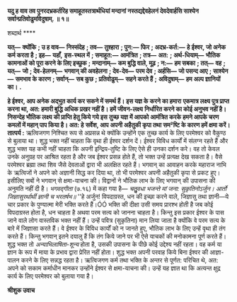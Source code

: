 **यदु ह वाव तव पुनरदभ्रकर्तरिह समाहूतस्तत्रार्थधियां मन्दानां नस्तद्यद्देवहेलनं देवदेवार्हसि साश्येन** **सर्वान्प्रतिवोढुमविदुषाम्. ॥ १॥** 

शब्दार्थ **** 

**यत्—** **क्योंकि** **; उ ह वाव—** **निस्संदेह** **; तव—** **तुश्हारा** **; पुन:—** **फिर** **; अदभ्र-कर्त:—** **हे ईश्वर, जो अनेक कर्म करता है** **; इह—** **यहाँ,** **इस-स्थल में** **; समाहूत:—** **आमंत्रित** **; तत्र—** **अत:** **; अर्थ-धियाम्—** **भौतिक कामनाओं को पूरा करने के लिए इच्छुक** **;** **मन्दानाम्—** **कम बुद्धि वाले, मूढ़** **; न:—** **हम सबका** **; तत्—** **वह** **; यत्—** **जो** **; देव-हेलनम्—** **भगवान् की अवहेलना** **; देव-देव—** **परम देव** **; अर्हसि—** **जो पसन्द आए** **; साश्येन—** **समभाव के कारण** **; सर्वान्—** **सब कुछ** **; प्रतिवोढुम्—** **सहने करते हैं** **;** **अविदुषाम्—** **हम अल्प ज्ञानियों का।** **.** 

**हे ईश्वर, आप अनेक अद्भुत कार्य कर सकने में समर्थ हैं। इस यज्ञ के करने का हमारा** **एकमात्र लक्ष्य पुत्र प्राप्त करना था, अत: हमारी बुद्धि अधिक प्रखर नहीं है। हमें जीवन-लक्ष्य** **निर्धारित करने का कोई अनुभव नहीं है। निसन्देह भौतिक लक्ष्य की प्राप्ति हेतु किये गये इस** **तुच्छ यज्ञ में आपको आमंत्रित करके हमने आपके चरण कमलों में महान् पाप किया है। अत: हे** **सर्वेश, आप अपनी अहैतुकी कृपा तथा सम²ष्टि के कारण हमें क्षमा करें।** **तात्पर्य :** ऋत्विजगण निश्चित रूप से अप्रसन्न थे क्योंकि उन्होंने एक तुच्छ कार्य के लिए परमेश्वर को वैकुण्ठ से बुलाया था। शुद्ध भक्त नहीं चाहता कि वृथा ही ईश्वर दर्शन दें। ईश्वर विविध कार्यों में संलग्न रहते हैं और शुद्ध भक्त यह कभी नहीं चाहता कि अपनी इन्द्रिय-तुष्टि के लिए ऐसे ही उनका दर्शन करे। वह तो केवल उनके अनुग्रह पर आश्रित रहता है और जब ईश्वर प्रसन्न होते हैं, तो भक्त उन्हें प्रत्यक्ष देख सकता है। वैसे परमेश्वर ब्रह्मा तथा शिव जैसे देवताओं द्वारा भी अलक्षित रहते हैं। भगवान् का आवाहन करके महाराज नाभि के ऋत्विजों ने अपने को अज्ञानी सिद्ध कर दिया था, तो भी परमेश्वर अपनी अहैतुकी कृपा से प्रकट हुए। इसीलिए सबों ने भगवान् से क्षमा-याचना की। विद्वानों ने भौतिक लाभ के लिए भगवान् की उपासना की अनुमति नहीं दी है। *भगवद्गीता*  (७.१६) में कहा गया है— *चतुॢवधा भजन्ते मां जना: सुकृतिनोऽर्जुन।* *आर्तो जिज्ञासुरर्थार्थी ज्ञानी च भरतर्षभ॥* ''हे अर्जुन! विपदाग्रस्त, धन की इच्छा करने वाले, जिज्ञासु तथा ज्ञानी—ये चार प्रकार के पुण्यात्मा मेरी भक्ति करते हैं।ÓÓ भक्ति की दीक्षा उसी समय प्रारश्भ होती है जब कोई विपदाग्रस्त होता है, धन चाहता है अथवा परम सत्य को जानना चाहता है। किन्तु इस प्रकार ईश्वर के पास जाने वाले लोग वास्तविक भक्त नहीं हैं। उन्हें पवित्र (सुकृतिना) मान लिया जाता है क्योंकि वे परम सत्य के बारे में जिज्ञासा करते हैं। वे ईश्वर के विविध कार्यों को न जानते हुए, भौतिक लाभ के लिए उन्हें वृथा ही तंग करते हैं। किन्तु भगवान् इतने दयालु हैं कि तंग किये जाने पर भी ऐसे याचकों की मनोकामना पूर्ण करते हैं। शुद्ध भक्त तो *अन्याभिलाषिता-शून्य* होता है, उसकी उपासना के पीछे कोई उद्देश्य नहीं रहता। वह कर्म या ज्ञान के रूप में माया के प्रभाव द्वारा प्रेरित नहीं होता। शुद्ध भक्त अपनी परवाह किये बिना ईश्वर की आज्ञा- पालन करने के लिए सन्नद्ध रहता है। ऋत्विजगण कर्म तथा भक्ति के अन्तर से पूर्णत: परिचित थे, अत: अपने को सकाम कर्माधीन मानकर उन्होंने ईश्वर से क्षमा-याचना की। उन्हें यह ज्ञात था कि अत्यन्त क्षुद्र कार्य के लिए परमेश्वर को बुलाया गया है।  

**श्रीशुक उवाच** 